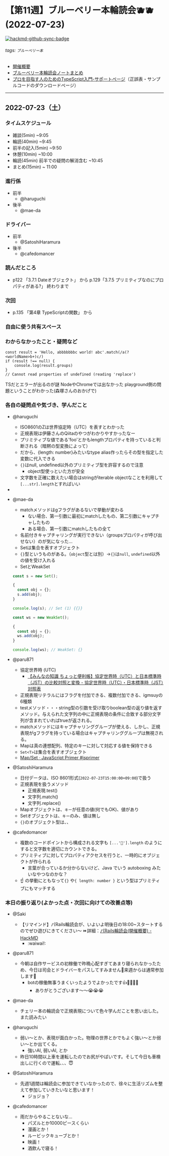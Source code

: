 # 【第11週】ブルーベリー本輪読会🫐🫐<br />(2022-07-23)

[![hackmd-github-sync-badge](https://hackmd.io/KN2zD9QwTkOl1MFMTxEeQA/badge)](https://hackmd.io/KN2zD9QwTkOl1MFMTxEeQA)

###### tags: `ブルーベリー本`

- [開催概要](https://hackmd.io/1kCgi6_tSGukG0KZrqDLvA)
- [ブルーベリー本輪読会ノートまとめ](https://hackmd.io/Ih6bdReuR3eQpYkGaCx8pg)
- [プロを目指す人のためのTypeScript入門-サポートページ](https://gihyo.jp/book/2022/978-4-297-12747-3/support)（正誤表・サンプルコードのダウンロードページ）

---
## 2022-07-23（土）

### タイムスケジュール
- 雑談(5min) ~9:05
- 輪読(40min) ~9:45
- 前半の記入(5min) ~9:50
- 休憩(10min) ~10:00
- 輪読(45min) 前半での疑問の解消含む ~10:45
- まとめ(15min) ~ 11:00

### 進行係

- 前半
    - @haruguchi
- 後半
    - @mae-da 
### ドライバー
- 前半
    - @SatoshiHaramura
- 後半
    - @cafedomancer 

### 読んだところ
- p122 「3.7.1 Dateオブジェクト」 から p.129「3.7.5 プリミティブなのにプロパティがある?」 終わりまで

### 次回
- p.135 「第4章 TypeScriptの関数」 から

### 自由に使う共有スペース

### わからなかったこと・疑問など

```typescript=
const result = 'Hello, abbbbbbbc world! abc'.match(/a(?<worldName>b+)c/)
if (result !== null) {
    console.log(result.groups)
}
// Cannot read properties of undefined (reading 'replace') 
```
TSだとエラーが出るのが謎
NodeやChromeでは出なかった
playground側の問題ということがわかった(森塚さんのおかげで)

### 各自の疑問点や気づき、学んだこと

- @haruguchi
    -  ISO8601のZは世界協定時（UTC）を表すとわかった
    -  正規表現は伊藤さんのQiitaのやつがわかりやすかったなー
    -  プリミティブな値である'foo'とかもlengthプロパティを持っていると判断される（暗黙の型変換によって）
    -  だから、{length: number}みたいなtype alias作ったらその型を指定した変数に代入できる
    -  `{}`はnull, undefined以外のプリミティブ型を許容するので注意
        -  object型使っといた方が安全
    - 文字数を正確に数えたい場合はstringがiterable objectなことを利用して`[...str].length`とすればいい
- 

- @mae-da 
	- matchメソッドはgフラグがあるないで挙動が変わる
		- ない場合、第一引数に最初にmatchしたもの、第二引数にキャプチャしたもの
		- ある場合、第一引数にmatchしたもの全て
	- 名前付きキャプチャリングが実行できない（groupsプロパティが呼び出せない）のが気になった...
	- Setは集合を表すオブジェクト
	- `{}`型というものがある。（`object`型とは別）→`{}`は`null`, `undefined`以外の値を受け入れる
	- SetとWeakSet
	```ts
	const s = new Set();
	
	{
	  const obj = {};
	  s.add(obj);
	}

	console.log(s); // Set (1) {{}} 

	const ws = new WeakSet();

	{
	  const obj = {};
	  ws.add(obj);
	}

	console.log(ws); // WeakSet: {}

	```

- @paru871 
	- 協定世界時 (UTC)
		- [【みんなの知識 ちょっと便利帳】協定世界時（UTC）と日本標準時（JST）の比較対照と変換 \- 協定世界時（UTC）・日本標準時（JST）対照表](https://www.benricho.org/worldtime/utc_to_jst.html)
	- 正規表現リテラルにはフラグを付加できる、複数付加できる、igmsuyの6種類
	- testメソッド・・・string型の引数を受け取りboolean型の返り値を返すメソッド。与えられた文字列の中に正規表現の条件に合致する部分文字列が含まれていればtrueが返される。
	- matchメソッドにはキャプチャリンググループが使える、しかし、正規表現がgフラグを持っている場合はキャプチャリンググループは無視される。
	- Mapは真の連想配列、特定のキーに対して対応する値を保持できる
	- `Set<T>`は集合を表すオブジェクト
	- [Map/Set · JavaScript Primer \#jsprimer](https://jsprimer.net/basic/map-and-set/#map-and-set)
	
	
	

- @SatoshiHaramura
    - 日付データは、ISO 8601形式(`2022-07-23T15:00:00+09:00`)で扱う
    - 正規表現を扱うメソッド
        - 正規表現.test()
        - 文字列.match()
        - 文字列.replace()
    - Mapオブジェクトは、`キー`が任意の値(何でもOK)、値があり
    - Setオブジェクトは、`キー`のみ、値は無し
    - `{}`のオブジェクト型は、、

- @cafedomancer
    - 複数のコードポイントから構成される文字も `[...'🥹'].length` のようにすると文字数を適切にカウントできる。
    - プリミティブに対してプロパティアクセスを行うと、一時的にオブジェクトが作られる
        - 言葉が合っているか分からないけど、Java でいう autoboxing みたいなやつなのかな？
    - :point_up: の挙動にともなって`{}` や`{ length: number }` という型はプリミティブにもマッチする

### 本日の振り返り(よかった点・次回に向けての改善点等)

- @Saki
    - 【リマインド】パRails輪読会が、いよいよ明後日の18:00~スタートするのでぜひ遊びにきてください〜
    ⏩詳細：[パRails輪読会\(開催概要\) \- HackMD](https://hackmd.io/rOcLR0riRqmOgEF0_Ssm0A?view)
		- :waiwai!:

- @paru871 
	- 今朝は自作サービスの初稼働で昨晩心配すぎてあまり寝られなかったため、今日は司会とドライバーをパスしてすみません🙏来週からは通常参加します💪
		- botの稼働無事うまくいったようでよかったです:+1::tada::tada::tada::tada:
			- ありがとうございます～～😭😭😭

- @mae-da 
	- チェリー本の輪読会で正規表現について色々学んだことを思い出した。また読みたい

- @haruguchi
    - 弱い〜とか、表現が面白かった。物理の世界とかでもよく強い〜とか弱い〜とか出てくる。
        - 強いAI, 弱いAI, とか
    - 昨日10時間以上車を運転したのでお尻がやばいです。そして今日も車検出しに行くので運転、、、😇

- @SatoshiHaramura
    - 先週1週間は輪読会に参加できていなかったので、徐々に生活リズムを整えて参加していきたいなと思います！
        - ジョジョ？

- @cafedomancer 
    - 雨だからやることないな...
        - パズルとか10000ピースくらい
        - 漫画とか！
        - ルービックキューブとか！
        - 映画！
        - 酒飲んで寝る！
